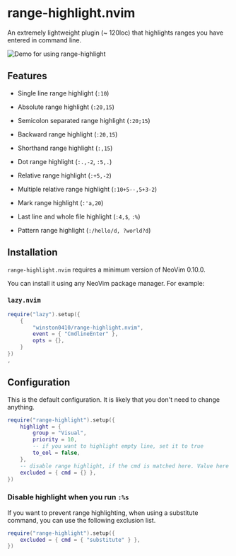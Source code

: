 # range-highlight.nvim

An extremely lightweight plugin (~ 120loc) that highlights ranges you have entered in command line.

![Demo for using range-highlight](./demo.gif)

## Features

- Single line range highlight (`:10`)

- Absolute range highlight (`:20,15`)

- Semicolon separated range highlight (`:20;15`)

- Backward range highlight (`:20,15`)

- Shorthand range highlight (`:,15`)

- Dot range highlight (`:.,-2`, `:5,.`)

- Relative range highlight (`:+5,-2`)

- Multiple relative range highlight (`:10+5--,5+3-2`)

- Mark range highlight (`:'a,20`)

- Last line and whole file highlight (`:4,$`, `:%`)

- Pattern range highlight (`:/hello/d, ?world?d`)

## Installation

`range-highlight.nvim` requires a minimum version of NeoVim 0.10.0.

You can install it using any NeoVim package manager. For example:

### `lazy.nvim`

```lua
require("lazy").setup({
    {
        "winston0410/range-highlight.nvim",
        event = { "CmdlineEnter" },
        opts = {},
    }
})
,
```

## Configuration

This is the default configuration. It is likely that you don't need to change anything.

```lua
require("range-highlight").setup({ 
	highlight = {
		group = "Visual",
		priority = 10,
		-- if you want to highlight empty line, set it to true
		to_eol = false,
	},
	-- disable range highlight, if the cmd is matched here. Value here does not accept shorthand
	excluded = { cmd = {} },
})
```

### Disable highlight when you run `:%s`

If you want to prevent range highlighting, when using a substitute command, you can use the following exclusion list.

```lua
require("range-highlight").setup({ 
	excluded = { cmd = { "substitute" } },
})
```

